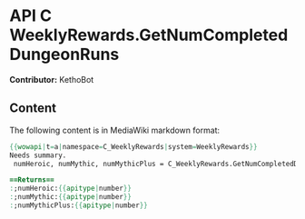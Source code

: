 # API C WeeklyRewards.GetNumCompletedDungeonRuns

**Contributor:** KethoBot

## Content

The following content is in MediaWiki markdown format:

```mediawiki
{{wowapi|t=a|namespace=C_WeeklyRewards|system=WeeklyRewards}}
Needs summary.
 numHeroic, numMythic, numMythicPlus = C_WeeklyRewards.GetNumCompletedDungeonRuns()

==Returns==
:;numHeroic:{{apitype|number}}
:;numMythic:{{apitype|number}}
:;numMythicPlus:{{apitype|number}}
```